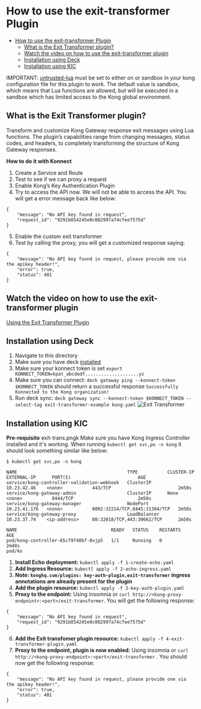 # How to use the exit-transformer Plugin

- [How to use the exit-transformer Plugin](#how-to-use-the-exit-transformer-plugin)
	- [What is the Exit Transformer plugin?](#what-is-the-exit-transformer-plugin)
	- [Watch the video on how to use the exit-transformer plugin](#watch-the-video-on-how-to-use-the-exit-transformer-plugin)
	- [Installation using Deck](#installation-using-deck)
	- [Installation using KIC](#installation-using-kic)

IMPORTANT: [untrusted-lua](https://docs.konghq.com/gateway/latest/reference/configuration/#untrusted_lua) must be set to either on or sandbox in your kong configuration file for this plugin to work. The default value is sandbox, which means that Lua functions are allowed, but will be executed in a sandbox which has limited access to the Kong global environment.

## What is the Exit Transformer plugin?

Transform and customize Kong Gateway response exit messages using Lua functions. The plugin’s capabilities range from changing messages, status codes, and headers, to completely transforming the structure of Kong Gateway responses.

**How to do it with Konnect**

1. Create a Service and Route
2. Test to see if we can proxy a request
3. Enable Kong’s Key Authentication Plugin
4. Try to access the API now. We will not be able to access the API. You will get a error message back like below:

```
{
	"message": "No API key found in request",
	"request_id": "9291b854245e0c082997a74cfee7575d"
}
```


5. Enable the custom exit transformer
6. Test by calling the proxy, you will get a customized response saying:

```
{
	"message": "No API key found in request, please provide one via the apikey header!",
	"error": true,
	"status": 401
}
```

## Watch the video on how to use the exit-transformer plugin

[Using the Exit Transformer Plugin]()

## Installation using Deck

1. Navigate to this directory
2. Make sure you have deck [installed](https://docs.konghq.com/deck/latest/installation/)
3. Make sure your konnect token is set `export KONNECT_TOKEN=kpat_abcdedf....................yz`
4. Make sure you can connect: `deck gateway ping --konnect-token $KONNECT_TOKEN` should return a successful response `Successfully Konnected to the Kong organization!`
5. Run deck sync: `deck gateway sync --konnect-token $KONNECT_TOKEN --select-tag exit-transformer-example kong.yaml`
![Exit Transformer](./images/../../../images/exit-trans.png)

## Installation using KIC

**Pre-requisite**
exit-trans.pngk
Make sure you have Kong Ingress Controller installed and it's working. When running  `kubectl get svc,po -n kong` it should look something similar like below:

```
$ kubectl get svc,po -n kong

NAME                                         TYPE           CLUSTER-IP     EXTERNAL-IP      PORT(S)                         AGE
service/kong-controller-validation-webhook   ClusterIP      10.23.42.46    <none>           443/TCP                         2m50s
service/kong-gateway-admin                   ClusterIP      None           <none>           8444/TCP                        2m50s
service/kong-gateway-manager                 NodePort       10.23.41.176   <none>           8002:32214/TCP,8445:31304/TCP   2m50s
service/kong-gateway-proxy                   LoadBalancer   10.23.37.74    <ip-address>     80:32018/TCP,443:30662/TCP      2m50s

NAME                                   READY   STATUS    RESTARTS   AGE
pod/kong-controller-65c79f48bf-8vjp5   1/1     Running   0          2m48s
pod/ko
```

1. **Install Echo deployment:** `kubectl apply -f 1-create-echo.yaml`
2. **Add Ingress Resource:** `kubectl apply -f 2-echo-ingress.yaml` 
3. **Note: `konghq.com/plugins: key-auth-plugin,exit-transformer` ingress annotations are already present for the plugin**
4. **Add the plugin resource:** `kubectl apply -f 3-key-auth-plugin.yaml`
5. **Proxy to the endpoint:** Using insomnia or `curl http://<kong-proxy-endpoint>:<port>/exit-transformer`. You will get the following response:

```
{
	"message": "No API key found in request",
	"request_id": "9291b854245e0c082997a74cfee7575d"
}
```

6. **Add the Exit transfomer plugin resource:** `kubectl apply -f 4-exit-transformer-plugin.yaml`
7. **Proxy to the endpoint, plugin is now enabled:** Using insomnia or `curl http://<kong-proxy-endpoint>:<port>/exit-transformer` . You should now get the following response: 


```
{
	"message": "No API key found in request, please provide one via the apikey header!",
	"error": true,
	"status": 401
}
```
